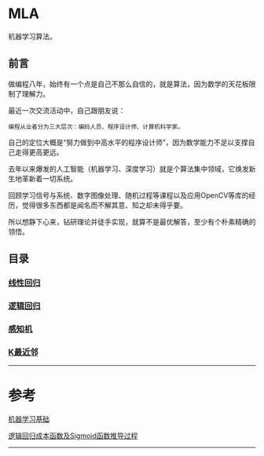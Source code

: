 # MLA
机器学习算法。

## 前言
做编程八年，始终有一个点是自己不那么自信的，就是算法，因为数学的天花板限制了理解力。

最近一次交流活动中，自己跟朋友说：

	编程从业者分为三大层次：编码人员、程序设计师、计算机科学家。

自己的定位大概是“努力做到中高水平的程序设计师”，因为数学能力不足以支撑自己走得更高更远。

去年以来爆发的人工智能（机器学习、深度学习）就是个算法集中领域，它焕发新生地革新着一切系统。

回顾学习信号与系统、数字图像处理、随机过程等课程以及应用OpenCV等库的经历，觉得很多东西都是闻名而不解其意、知之却未得乎要。

所以想静下心来，钻研理论并徒手实现，就算不是最优解答，至少有个朴素精确的领悟。

## 目录

### [线性回归](./线性回归.ipynb)
### [逻辑回归](./逻辑回归.ipynb)
### [感知机](./感知机.ipynb)
### [K最近邻](./K最近邻.ipynb)

---
# 参考
[机器学习基础][0]

[逻辑回归成本函数及Sigmoid函数推导过程][1]

---
[0]: https://github.com/zotroneneis/machine_learning_basics  "美女研究生大作"
[1]: https://stats.stackexchange.com/questions/278771/how-is-the-cost-function-from-logistic-regression-derivated "逻辑回归成本函数推导过程"